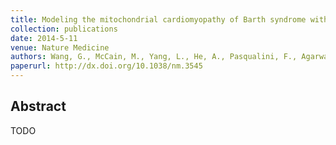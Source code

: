 ```yaml
---
title: Modeling the mitochondrial cardiomyopathy of Barth syndrome with induced pluripotent stem cell and heart-on-chip technologies
collection: publications
date: 2014-5-11
venue: Nature Medicine
authors: Wang, G., McCain, M., Yang, L., He, A., Pasqualini, F., Agarwal, A., Yuan, H., Jiang, D., Zhang, D., Zangi, L., Geva, J., Roberts, A., Ma, Q., Ding, J., Chen, J., Wang, D., Li, K., Wang, J., Wanders, R., Kulik, W., Vaz, F., Laflamme, M., Murry, C., Chien, K., Kelley, R., Church, G., Parker, K., Pu, W.
paperurl: http://dx.doi.org/10.1038/nm.3545
---
```

<h2> Abstract </h2>
TODO
<p align= "justify">